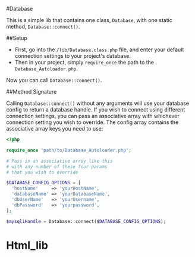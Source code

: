 #Database

This is a simple lib that contains one class, `Database`, with one static method, `Database::connect()`.

##Setup

- First, go into the `/lib/Database.class.php` file, and enter your default connection settings to your project's database.
- Then in your project, simply `require_once` the path to the `Database_Autoloader.php`.

Now you can call `Database::connect()`.

##Method Signature

Calling `Database::connect()` without any arguments will use your database config to return a database handle. If you wish to connect using different connection settings, you can pass an associative array with whichever connection setting you wish to override. The config array contains the associative array keys you need to use:

```php
<?php

require_once 'path/to/Database_Autoloader.php';

# Pass in an associative array like this
# with any number of these four params
# that you wish to override

$DATABASE_CONFIG_OPTIONS = [
  'hostName'     => 'yourHostName',
  'databaseName' => 'yourDatabaseName',
  'dbUserName'   => 'yourUsername',
  'dbPassword'   => 'yourpassword',
];

$mysqliHandle = Database::connect($DATABASE_CONFIG_OPTIONS);
```
# Html_lib
